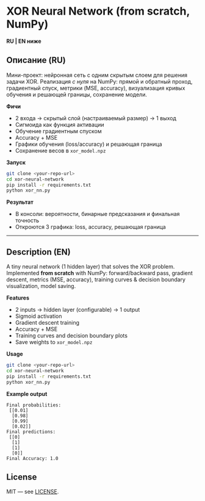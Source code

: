 
# XOR Neural Network (from scratch, NumPy)

**RU | EN ниже**

## Описание (RU)
Мини-проект: нейронная сеть с одним скрытым слоем для решения задачи XOR.
Реализация *с нуля* на NumPy: прямой и обратный проход, градиентный спуск,
метрики (MSE, accuracy), визуализация кривых обучения и решающей границы, сохранение модели.

**Фичи**
- 2 входа → скрытый слой (настраиваемый размер) → 1 выход
- Сигмоида как функция активации
- Обучение градиентным спуском
- Accuracy + MSE
- Графики обучения (loss/accuracy) и решающая граница
- Сохранение весов в `xor_model.npz`

**Запуск**
```bash
git clone <your-repo-url>
cd xor-neural-network
pip install -r requirements.txt
python xor_nn.py
```

**Результат**
- В консоли: вероятности, бинарные предсказания и финальная точность
- Откроются 3 графика: loss, accuracy, решающая граница

---

## Description (EN)
A tiny neural network (1 hidden layer) that solves the XOR problem.
Implemented **from scratch** with NumPy: forward/backward pass, gradient descent,
metrics (MSE, accuracy), training curves & decision boundary visualization, model saving.

**Features**
- 2 inputs → hidden layer (configurable) → 1 output
- Sigmoid activation
- Gradient descent training
- Accuracy + MSE
- Training curves and decision boundary plots
- Save weights to `xor_model.npz`

**Usage**
```bash
git clone <your-repo-url>
cd xor-neural-network
pip install -r requirements.txt
python xor_nn.py
```

**Example output**
```
Final probabilities:
 [[0.01]
  [0.98]
  [0.99]
  [0.02]]
Final predictions:
 [[0]
  [1]
  [1]
  [0]]
Final Accuracy: 1.0
```

## License
MIT — see [LICENSE](LICENSE).
